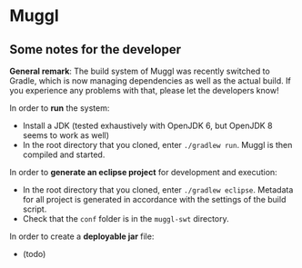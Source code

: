 # Muggl

## Some notes for the developer

**General remark**: The build system of Muggl was recently switched to Gradle, which is now managing dependencies as well as the actual build. If you experience any problems with that, please let the developers know!

In order to **run** the system:
- Install a JDK (tested exhaustively with OpenJDK 6, but OpenJDK 8 seems to work as well)
- In the root directory that you cloned, enter `./gradlew run`. Muggl is then compiled and started.

In order to **generate an eclipse project** for development and execution:
- In the root directory that you cloned, enter `./gradlew eclipse`. Metadata for all project is generated in accordance with the settings of the build script.
- Check that the `conf` folder is in the `muggl-swt` directory.

In order to create a **deployable jar** file:
- (todo)

